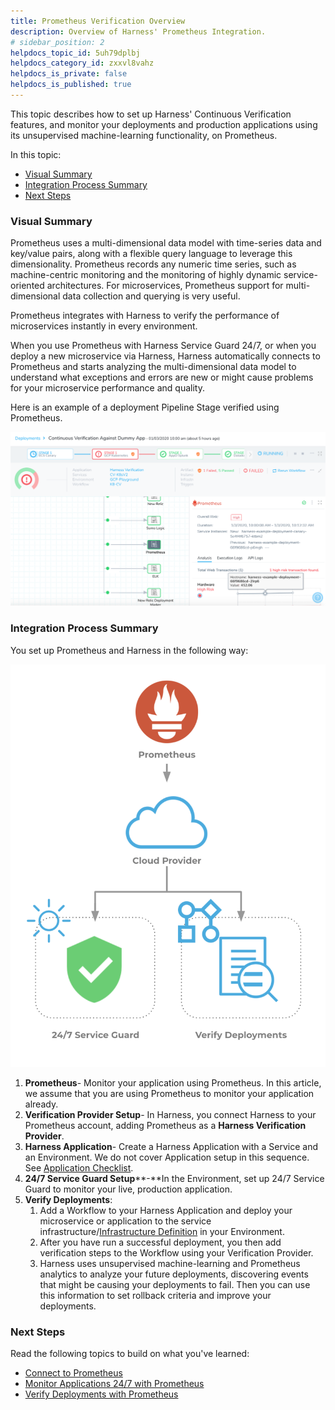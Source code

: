 ```yaml
---
title: Prometheus Verification Overview
description: Overview of Harness' Prometheus Integration.
# sidebar_position: 2
helpdocs_topic_id: 5uh79dplbj
helpdocs_category_id: zxxvl8vahz
helpdocs_is_private: false
helpdocs_is_published: true
---
```


This topic describes how to set up Harness' Continuous Verification features, and monitor your deployments and production applications using its unsupervised machine-learning functionality, on Prometheus.

In this topic:

* [Visual Summary](#visual_summary)
* [Integration Process Summary](#integration_process_summary)
* [Next Steps](#next_steps)

### Visual Summary

Prometheus uses a multi-dimensional data model with time-series data and key/value pairs, along with a flexible query language to leverage this dimensionality. Prometheus records any numeric time series, such as machine-centric monitoring and the monitoring of highly dynamic service-oriented architectures. For microservices, Prometheus support for multi-dimensional data collection and querying is very useful.

Prometheus integrates with Harness to verify the performance of microservices instantly in every environment.

When you use Prometheus with Harness Service Guard 24/7, or when you deploy a new microservice via Harness, Harness automatically connects to Prometheus and starts analyzing the multi-dimensional data model to understand what exceptions and errors are new or might cause problems for your microservice performance and quality.

Here is an example of a deployment Pipeline Stage verified using Prometheus.

![](./static/prometheus-verification-overview-74.png)

### Integration Process Summary

You set up Prometheus and Harness in the following way:

![](./static/prometheus-verification-overview-75.png)

1. **Prometheus**- Monitor your application using Prometheus. In this article, we assume that you are using Prometheus to monitor your application already.
2. **​Verification Provider Setup**- In Harness, you connect Harness to your Prometheus account, adding Prometheus as a **Harness Verification Provider**.
3. **Harness Application**- Create a Harness Application with a Service and an Environment. We do not cover Application setup in this sequence. See [Application Checklist](https://docs.harness.io/article/bucothemly-application-configuration).
4. **​24/7 Service Guard Setup****-**In the Environment, set up 24/7 Service Guard to monitor your live, production application.
5. ​**Verify Deployments**:
	1. Add a Workflow to your Harness Application and deploy your microservice or application to the service infrastructure/[Infrastructure Definition](https://docs.harness.io/article/n39w05njjv-environment-configuration#add_an_infrastructure_definition) in your Environment.
	2. After you have run a successful deployment, you then add verification steps to the Workflow using your Verification Provider.
	3. Harness uses unsupervised machine-learning and Prometheus analytics to analyze your future deployments, discovering events that might be causing your deployments to fail. Then you can use this information to set rollback criteria and improve your deployments.

### Next Steps

Read the following topics to build on what you've learned:

* [Connect to Prometheus](../../prometheus-verification/1-prometheus-connection-setup.md)
* [Monitor Applications 24/7 with Prometheus](../../prometheus-verification/2-24-7-service-guard-for-prometheus.md)
* [Verify Deployments with Prometheus](../../prometheus-verification/3-verify-deployments-with-prometheus.md)

